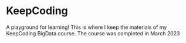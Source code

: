 # KeepCoding

A playground for learning! 
This is where I keep the materials of my KeepCoding BigData course. 
The course was completed in March 2023

